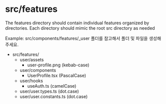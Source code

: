 # src/features

The features directory should contain individual features organized by directories. Each directory should mimic the root src directory as needed

Example:
src/components/features/\_user 폴더를 참고해서 폴더 및 파일을 생성해주세요.

- src/features/
  - user/assets
    - user-profile.png (kebab-case)
  - user/components
    - UserProfile.tsx (PascalCase)
  - user/hooks
    - useAuth.ts (camelCase)
  - user/user.types.ts (dot.case)
  - user/user.constants.ts (dot.case)
